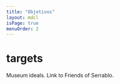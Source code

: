 ```yaml
---
title: "Objetivos"
layout: mdcl
isPage: true
menuOrder: 2
---
```


# targets
Museum ideals. Link to Friends of Serrablo.
